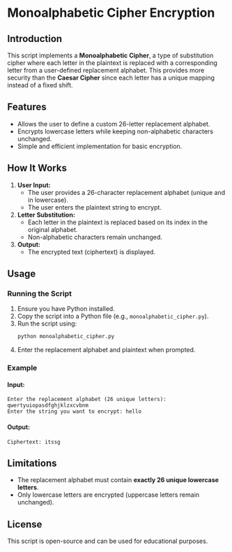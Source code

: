 # Monoalphabetic Cipher Encryption  

## Introduction  
This script implements a **Monoalphabetic Cipher**, a type of substitution cipher where each letter in the plaintext is replaced with a corresponding letter from a user-defined replacement alphabet. This provides more security than the **Caesar Cipher** since each letter has a unique mapping instead of a fixed shift.  

## Features  
- Allows the user to define a custom 26-letter replacement alphabet.  
- Encrypts lowercase letters while keeping non-alphabetic characters unchanged.  
- Simple and efficient implementation for basic encryption.  

## How It Works  
1. **User Input:**  
   - The user provides a 26-character replacement alphabet (unique and in lowercase).  
   - The user enters the plaintext string to encrypt.  
2. **Letter Substitution:**  
   - Each letter in the plaintext is replaced based on its index in the original alphabet.  
   - Non-alphabetic characters remain unchanged.  
3. **Output:**  
   - The encrypted text (ciphertext) is displayed.  

## Usage  
### Running the Script  
1. Ensure you have Python installed.  
2. Copy the script into a Python file (e.g., `monoalphabetic_cipher.py`).  
3. Run the script using:  
   ```bash  
   python monoalphabetic_cipher.py  
   ```  
4. Enter the replacement alphabet and plaintext when prompted.  

### Example  
#### Input:  
```
Enter the replacement alphabet (26 unique letters): qwertyuiopasdfghjklzxcvbnm  
Enter the string you want to encrypt: hello  
```  
#### Output:  
```
Ciphertext: itssg  
```  

## Limitations  
- The replacement alphabet must contain **exactly 26 unique lowercase letters**.  
- Only lowercase letters are encrypted (uppercase letters remain unchanged).  

## License  
This script is open-source and can be used for educational purposes.